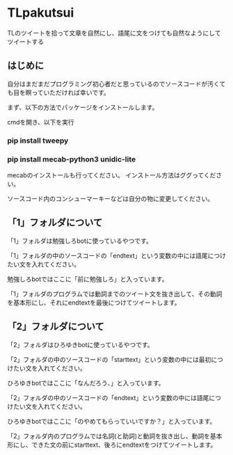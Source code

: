 # TLpakutsui
TLのツイートを拾って文章を自然にし、語尾に文をつけても自然なようにしてツイートする

## はじめに

自分はまだまだプログラミング初心者だと思っているのでソースコードが汚くても目を瞑っていただければ幸いです。

まず、以下の方法でパッケージをインストールします。

cmdを開き、以下を実行

### pip install tweepy
### pip install mecab-python3 unidic-lite

mecabのインストールも行ってください。
インストール方法はググってください。

ソースコード内のコンシューマーキーなどは自分の物に変更してください。

## 「1」フォルダについて
「1」フォルダは勉強しろbotに使っているやつです。

「1」フォルダの中のソースコードの「endtext」という変数の中には語尾につけたい文を入れてください。

勉強しろbotではここに「前に勉強しろ」と入っています。

「1」フォルダのプログラムでは動詞までのツイート文を抜き出して、その動詞を基本形にし、それにendtextを最後につけてツイートします。

## 「2」フォルダについて
「2」フォルダはひろゆきbotに使っているやつです。

「2」フォルダの中のソースコードの「starttext」という変数の中には最初につけたい文を入れてください。

ひろゆきbotではここに「なんだろう、」と入っています。

「2」フォルダの中のソースコードの「endtext」という変数の中には語尾につけたい文を入れてください。

ひろゆきbotではここに「のやめてもらっていいですか？」と入っています。

「2」フォルダ内のプログラムでは名詞(と助詞)と動詞を抜き出し、動詞を基本形にし、できた文の前にstarttext、後ろにendtextをつけてツイートします。
